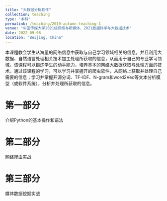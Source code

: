```yaml
---
title: "大数据分析软件"
collection: teaching
type: "本科"
permalink: /teaching/2019-autumn-teaching-1
venue: "中国传媒大学2021级网络与新媒体、2021数据科学与大数据技术"
date: 2022-09-08
location: "Beijing, China"
---
```


本课程教会学生从海量的网络信息中获取与自己学习领域相关的信息，并且利用大数据、自然语言处理相关技术加工处理所获取的信息，从而用于自己的专业学习领域。该课程可以锻炼学生的动手能力，培养基本的网络大数据获取与处理方面的技术。通过该课程的学习，可以学习并掌握开的爬虫软件，从网络上获取并处理自己需要的信息；学习并掌握开源分词、TF-IDF、N-gram和word2Vec等文本分析模型（或软件系统），分析并处理所获取的信息。

第一部分
======

介绍Python的基本操作和语法

第二部分
======

网络爬虫实战

第三部分
======

媒体数据挖掘实战
